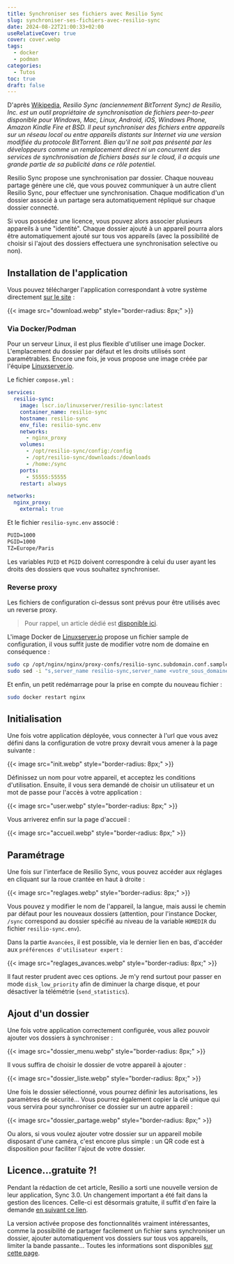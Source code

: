 ```yaml
---
title: Synchroniser ses fichiers avec Resilio Sync
slug: synchroniser-ses-fichiers-avec-resilio-sync
date: 2024-08-22T21:00:33+02:00
useRelativeCover: true
cover: cover.webp
tags:
  - docker
  - podman
categories:
  - Tutos
toc: true
draft: false
---
```


D'après [Wikipedia](https://en.wikipedia.org/wiki/Resilio_Sync), *Resilio Sync (anciennement BitTorrent Sync) de Resilio, Inc. est un outil propriétaire de synchronisation de fichiers peer-to-peer disponible pour Windows, Mac, Linux, Android, iOS, Windows Phone, Amazon Kindle Fire et BSD. Il peut synchroniser des fichiers entre appareils sur un réseau local ou entre appareils distants sur Internet via une version modifiée du protocole BitTorrent. Bien qu'il ne soit pas présenté par les développeurs comme un remplacement direct ni un concurrent des services de synchronisation de fichiers basés sur le cloud, il a acquis une grande partie de sa publicité dans ce rôle potentiel.*

Resilio Sync propose une synchronisation par dossier. Chaque nouveau partage génère une clé, que vous pouvez communiquer à un autre client Resilio Sync, pour effectuer une synchronisation. Chaque modification d'un dossier associé à un partage sera automatiquement répliqué sur chaque dossier connecté. 

Si vous possédez une licence, vous pouvez alors associer plusieurs appareils à une "identité". Chaque dossier ajouté à un appareil pourra alors être automatiquement ajouté sur tous vos appareils (avec la possibilité de choisir si l'ajout des dossiers effectuera une synchronisation selective ou non).

## Installation de l'application

Vous pouvez télécharger l'application correspondant à votre système directement [sur le site](https://www.resilio.com/individuals/) :

{{< image src="download.webp" style="border-radius: 8px;" >}}

### Via Docker/Podman

Pour un serveur Linux, il est plus flexible d'utiliser une image Docker. L'emplacement du dossier par défaut et les droits utilisés sont paramétrables. Encore une fois, je vous propose une image créée par l'équipe [Linuxserver.io](https://docs.linuxserver.io/images/docker-resilio-sync/).

Le fichier `compose.yml` :

```yml
services:
  resilio-sync:
    image: lscr.io/linuxserver/resilio-sync:latest
    container_name: resilio-sync
    hostname: resilio-sync
    env_file: resilio-sync.env
    networks:
      - nginx_proxy
    volumes:
      - /opt/resilio-sync/config:/config
      - /opt/resilio-sync/downloads:/downloads
      - /home:/sync
    ports:
      - 55555:55555
    restart: always

networks:
  nginx_proxy:
    external: true
```

Et le fichier `resilio-sync.env` associé :

```txt
PUID=1000
PGID=1000
TZ=Europe/Paris
```

Les variables `PUID` et `PGID` doivent correspondre à celui du user ayant les droits des dossiers que vous souhaitez synchroniser.

### Reverse proxy

Les fichiers de configuration ci-dessus sont prévus pour être utilisés avec un reverse proxy.

> Pour rappel, un article dédié est [disponible ici](/posts/reverse-proxy-nginx/).

L'image Docker de [Linuxserver.io](https://docs.linuxserver.io/general/swag/) propose un fichier sample de configuration, il vous suffit juste de modifier votre nom de domaine en conséquence :

```bash
sudo cp /opt/nginx/nginx/proxy-confs/resilio-sync.subdomain.conf.sample /opt/nginx/nginx/proxy-confs/resilio-sync.subdomain.conf
sudo sed -i "s,server_name resilio-sync,server_name <votre_sous_domaine>,g" /opt/nginx/nginx/proxy-confs/resilio-sync.subdomain.conf
```

Et enfin, un petit redémarrage pour la prise en compte du nouveau fichier :

```bash
sudo docker restart nginx
```

## Initialisation

Une fois votre application déployée, vous connecter à l'url que vous avez défini dans la configuration de votre proxy devrait vous amener à la page suivante :

{{< image src="init.webp" style="border-radius: 8px;" >}}

Définissez un nom pour votre appareil, et acceptez les conditions d'utilisation. Ensuite, il vous sera demandé de choisir un utilisateur et un mot de passe pour l'accès à votre application :

{{< image src="user.webp" style="border-radius: 8px;" >}}

Vous arriverez enfin sur la page d'accueil :

{{< image src="accueil.webp" style="border-radius: 8px;" >}}

## Paramétrage

Une fois sur l'interface de Resilio Sync, vous pouvez accéder aux réglages en cliquant sur la roue crantée en haut à droite :

{{< image src="reglages.webp" style="border-radius: 8px;" >}}

Vous pouvez y modifier le nom de l'appareil, la langue, mais aussi le chemin par défaut pour les nouveaux dossiers (attention, pour l'instance Docker, `/sync` correspond au dossier spécifié au niveau de la variable `HOMEDIR` du fichier `resilio-sync.env`).

Dans la partie `Avancées`, il est possible, via le dernier lien en bas, d'accéder aux `préférences d'utilisateur expert` :

{{< image src="reglages_avances.webp" style="border-radius: 8px;" >}}

Il faut rester prudent avec ces options. Je m'y rend surtout pour passer en mode `disk_low_priority` afin de diminuer la charge disque, et pour désactiver la télémétrie (`send_statistics`).

## Ajout d'un dossier

Une fois votre application correctement configurée, vous allez pouvoir ajouter vos dossiers à synchroniser :

{{< image src="dossier_menu.webp" style="border-radius: 8px;" >}}

Il vous suffira de choisir le dossier de votre appareil à ajouter :

{{< image src="dossier_liste.webp" style="border-radius: 8px;" >}}

Une fois le dossier sélectionné, vous pourrez définir les autorisations, les paramètres de sécurité... Vous pourrez également copier la clé unique qui vous servira pour synchroniser ce dossier sur un autre appareil :

{{< image src="dossier_partage.webp" style="border-radius: 8px;" >}}

Ou alors, si vous voulez ajouter votre dossier sur un appareil mobile disposant d'une caméra, c'est encore plus simple : un QR code est à disposition pour faciliter l'ajout de votre dossier.

## Licence...gratuite ?!

Pendant la rédaction de cet article, Resilio a sorti une nouvelle version de leur application, Sync 3.0. Un changement important a été fait dans la gestion des licences. Celle-ci est désormais gratuite, il suffit d'en faire la demande [en suivant ce lien](https://www.resilio.com/sync/register/).

La version activée propose des fonctionnalités vraiment intéressantes, comme la possibilité de partager facilement un fichier sans synchroniser un dossier, ajouter automatiquement vos dossiers sur tous vos appareils, limiter la bande passante... Toutes les informations sont disponibles [sur cette page](https://www.resilio.com/sync/#Features).
